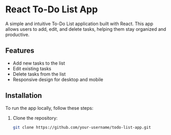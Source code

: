 # React To-Do List App

A simple and intuitive To-Do List application built with React. This app allows users to add, edit, and delete tasks, helping them stay organized and productive.

## Features

- Add new tasks to the list
- Edit existing tasks
- Delete tasks from the list
- Responsive design for desktop and mobile

## Installation

To run the app locally, follow these steps:

1. Clone the repository:
   ```bash
   git clone https://github.com/your-username/todo-list-app.git
